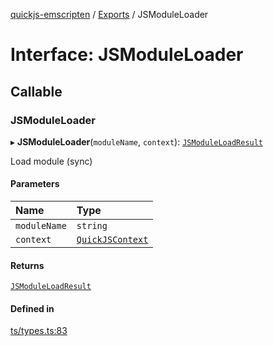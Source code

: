 [quickjs-emscripten](../README.md) / [Exports](../modules.md) / JSModuleLoader

# Interface: JSModuleLoader

## Callable

### JSModuleLoader

▸ **JSModuleLoader**(`moduleName`, `context`): [`JSModuleLoadResult`](../modules.md#jsmoduleloadresult)

Load module (sync)

#### Parameters

| Name | Type |
| :------ | :------ |
| `moduleName` | `string` |
| `context` | [`QuickJSContext`](../classes/QuickJSContext.md) |

#### Returns

[`JSModuleLoadResult`](../modules.md#jsmoduleloadresult)

#### Defined in

[ts/types.ts:83](https://github.com/justjake/quickjs-emscripten/blob/master/ts/types.ts#L83)

